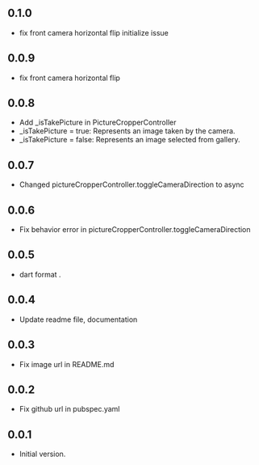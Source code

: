 ## 0.1.0
- fix front camera horizontal flip initialize issue

## 0.0.9
- fix front camera horizontal flip

## 0.0.8
- Add _isTakePicture in PictureCropperController
- _isTakePicture = true: Represents an image taken by the camera.
- _isTakePicture = false: Represents an image selected from gallery.

## 0.0.7
- Changed pictureCropperController.toggleCameraDirection to async

## 0.0.6
- Fix behavior error in pictureCropperController.toggleCameraDirection

## 0.0.5
-  dart format .

## 0.0.4
-  Update readme file, documentation

## 0.0.3
- Fix image url in README.md

## 0.0.2
- Fix github url in pubspec.yaml

## 0.0.1
- Initial version.
